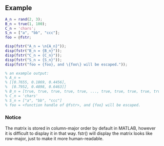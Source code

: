 ## Example

```matlab
A_n = rand(2, 3);
B_n = true(1, 100);
C_n = 'chars';
S_n = ["a", "bb", "ccc"];
foo = @fstr;

disp(fstr("A_n = \n{A_n}"));
disp(fstr("B_n = {B_n}"));
disp(fstr("C_n = {C_n}"));
disp(fstr("S_n = {S_n}"));
disp(fstr("foo = {foo}, and \{foo\} will be escaped."));

% an example output:
% A_n =
% [[0.7655, 0.1869, 0.4456],
%  [0.7952, 0.4898, 0.6463]]
% B_n = [true, true, true, true, true, ..., true, true, true, true, true]
% C_n = 'chars'
% S_n = ["a", "bb", "ccc"]
% foo = <function handle of @fstr>, and {foo} will be escaped.
```

### Notice
The matrix is stored in column-major order by default in MATLAB, however it is difficult to display it in that way. fstr() will display the matrix looks like row-major, just to make it more human-readable.